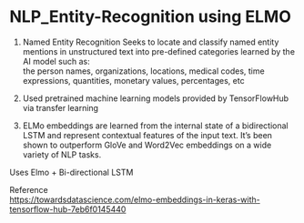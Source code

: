 # NLP_Entity-Recognition using ELMO

1)  Named Entity Recognition Seeks to locate and classify named entity mentions in unstructured text into pre-defined categories learned by the AI model such as:    
 the person names, organizations, locations, medical codes, time expressions, quantities, monetary values, percentages, etc    

2)  Used pretrained machine learning models provided by TensorFlowHub via transfer learning        
 
3)  ELMo embeddings are learned from the internal state of a bidirectional LSTM and represent contextual features of the input text. It’s been shown to outperform GloVe and Word2Vec embeddings on a wide variety of NLP tasks.
 
 Uses Elmo + Bi-directional LSTM 
 
 Reference     
 https://towardsdatascience.com/elmo-embeddings-in-keras-with-tensorflow-hub-7eb6f0145440
